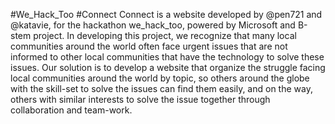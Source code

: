#We_Hack_Too
#Connect
Connect is a website developed by @pen721 and @katavie, for the hackathon we_hack_too, powered by Microsoft and B-stem project. In developing this project, we recognize that many local communities around the world often face urgent issues that are not informed to other local communities that have the technology to solve these issues. Our solution is to develop a website that organize the struggle facing local communities around the world by topic, so others around the globe with the skill-set to solve the issues can find them easily, and on the way, others with similar interests to solve the issue together through collaboration and team-work. 

